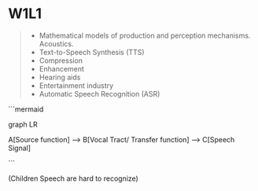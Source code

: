 # W1L1

> * Mathematical models of production and perception mechanisms. Acoustics.
> * Text-to-Speech Synthesis \(TTS\)
> * Compression
> * Enhancement
> * Hearing aids
> * Entertainment industry
> * Automatic Speech Recognition \(ASR\)

\`\`\`mermaid

graph LR

A\[Source function\] --&gt; B\[Vocal Tract/ Transfer function\] --&gt; C\[Speech Signal\]

\`\`\`

\(Children Speech are hard to recognize\)



